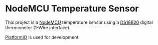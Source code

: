 # NodeMCU Temperature Sensor

This project is a [NodeMCU](http://www.nodemcu.com/index_en.html) temperature sensor using a [DS18B20](http://www.maximintegrated.com/en/products/analog/sensors-and-sensor-interface/DS18B20.html) digital thermometer (1-Wire interface).

[PlatformIO](http://platformio.org) is used for development.
